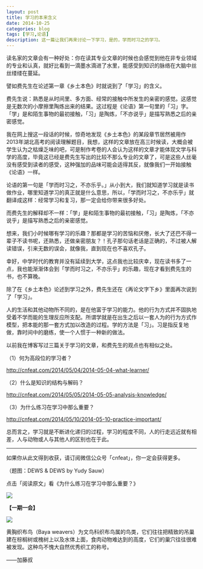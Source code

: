 ```yaml
---
layout: post
title: 学习的本来含义
date: 2014-10-25
categories: blog
tags: [学习,论语]
description: 这一篇让我们再来讨论一下学习，是的，学而时习之的学习。
---
```


读名家的文章会有一种好处：你在读其专业文章的时候也会感觉到他在非专业领域的专业和认真，就好比看到一滴墨水滴进了水里，能感受到知识的脉络在大脑中丝丝缕缕在蔓延。

譬如费先生在论述第一章《乡土本色》时就说到了「学习」的含义。

费先生说：熟悉是从时间里、多方面、经常的接触中所发生的亲密的感觉。这感觉是无数次的小摩擦里陶炼出来的结果。这过程是《论语》第一句里的「习」字。「学」是和陌生事物的最初接触，「习」是陶炼，「不亦说乎」是描写熟悉之后的亲密感觉。

我在网上搜这一段话的时候，惊奇地发现《乡土本色》的某段章节居然被用作2013年湖北高考的阅读理解题目，我想，这样的文章放在高三时候读，大概会被学生认为之枯燥乏味的吧，可是制作考卷的人会认为这样的文章才能体现文学与科学的高度，毕竟这已经是费先生写出的比较不那么专业的文章了，可是这些人丝毫没有感受到读者的感受，这种强加的品味可能会适得其反，就像我们一开始接触《论语》一样。

论语的第一句是「学而时习之，不亦乐乎。」从小到大，我们就知道学习就是读书做作业，哪里知道学习的真正就是什么意思，所以，「学而时习之，不亦乐乎」就翻译成这样：经常学习和复习，那一定会给你带来很多好处。

而费先生的解释却不一样：「学」是和陌生事物的最初接触，「习」是陶炼，「不亦说乎」是描写熟悉之后的亲密感觉。

想来，我们小时候哪有学习的乐趣？那都是学习的苦恼和厌倦，长大了还巴不得一辈子不读书呢，还熟悉，还做亲密朋友？！孔子那句话老话是正确的，不过被人解读错误，引来无数的误会，就像我，直到现在也不喜欢孔子。

幸好，中学时代的教育并没有延续到大学，这点我也比较庆幸，现在读书多了一点，我也能渐渐体会到「学而时习之，不亦乐乎」的乐趣，现在才看到费先生的书，也不算晚。

除了在《乡土本色》论述到学习之外，费先生还在《再论文字下乡》里面再次说到了「学习」。

人的生活和其他动物所不同的，是在他富于学习的能力。他的行为方式并不固执地受着不学而能的生理反应所支配。所谓学就是在出生之后以一套人为的行为方式作模型，把本能的那一套方式加以改造的过程。学的方法是「习」。习是指反复地做，靠时间中的磨练，使一个人惯于一种新的做法。

以前我在博客写过三篇关于学习的文章，和费先生的观点也有相似之处。

（1）何为高段位的学习者？

http://cnfeat.com/2014/05/04/2014-05-04-what-learner/

（2）什么是知识的结构与解码？

http://cnfeat.com/2014/05/05/2014-05-05-analysis-knowledge/

（3）为什么练习在学习中那么重要？

http://cnfeat.com/2014/05/10/2014-05-10-practice-important/

总而言之，学习就是不断进化递归的过程，学习的程度不同，人的行走远近就有相差，人与动物或人与其他人的区别也在于此。

----

如果你从此文得到收获，请订阅微信公众号「cnfeat」，你一定会获得更多。

（题图：DEWS & DEWS by Yudy Sauw）

点击「阅读原文」看《为什么练习在学习中那么重要？》

![](http://cnfeat.qiniudn.com/signitrue-2014-09-28.jpg)

**【一期一会】**

![](http://cnfeat.qiniudn.com/bc589bb5db93fd7.jpg)

黄胸织布鸟（Baya weavers）为文鸟科织布鸟属的鸟类，它们往往把精致的吊巢建在棕榈树或槐树上以及水体上面，食肉动物难达到的高度，它们的巢穴往往很难被发现。这种鸟不愧大自然优秀织工的称号。


——加藤叔
